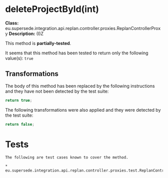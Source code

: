 # deleteProjectById(int)

**Class:** eu.supersede.integration.api.replan.controller.proxies.ReplanControllerProxy
**Description:** (I)Z

This method is **partially-tested**.

It seems that this method has been tested to return only the following value(s): `true`


## Transformations


The body of this method has been replaced by the following instructions and they have not been detected by the test suite:

```Java
return true;
```

The following transformations were also applied and they were detected by the test suite:

```Java
return false;
```




# Tests
    The following are test cases known to cover the method.

    * eu.supersede.integration.api.replan.controller.proxies.test.ReplanControllerProxyTest.eu.supersede.integration.api.replan.controller.proxies.test.ReplanControllerProxyTest 

